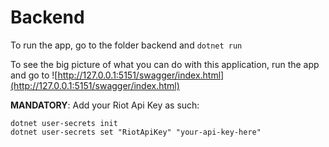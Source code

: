 # Backend

To run the app, go to the folder backend and `dotnet run`

To see the big picture of what you can do with this application, run the app and go to
![http://127.0.0.1:5151/swagger/index.html](http://127.0.0.1:5151/swagger/index.html)

**MANDATORY**: Add your Riot Api Key as such:
```
dotnet user-secrets init
dotnet user-secrets set "RiotApiKey" "your-api-key-here"
```